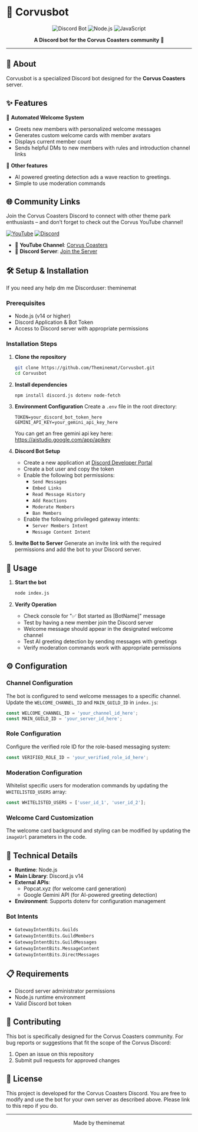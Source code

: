 # 🤖 Corvusbot

<div align="center">

![Discord Bot](https://img.shields.io/badge/Discord-Bot-7289da?style=for-the-badge&logo=discord&logoColor=white)
![Node.js](https://img.shields.io/badge/Node.js-43853D?style=for-the-badge&logo=node.js&logoColor=white)
![JavaScript](https://img.shields.io/badge/JavaScript-F7DF1E?style=for-the-badge&logo=javascript&logoColor=black)

**A Discord bot for the Corvus Coasters community** 🎢

</div>

---

## 📝 About

Corvusbot is a specialized Discord bot designed for the **Corvus Coasters** server.

## ✨ Features

🎯 **Automated Welcome System**
- Greets new members with personalized welcome messages
- Generates custom welcome cards with member avatars
- Displays current member count
- Sends helpful DMs to new members with rules and introduction channel links

🤖 **Other features**
- AI powered greeting detection ads a wave reaction to greetings.
- Simple to use moderation commands

## 🌐 Community Links

Join the Corvus Coasters Discord to connect with other theme park enthusiasts – and don’t forget to check out the Corvus YouTube channel!


[![YouTube](https://img.shields.io/badge/YouTube-FF0000?style=for-the-badge&logo=youtube&logoColor=white)](https://youtube.com/@corvuscoasters?si=5qbsNMQlLxikaCQb)
[![Discord](https://img.shields.io/badge/Discord-7289DA?style=for-the-badge&logo=discord&logoColor=white)](https://discord.com/invite/3gn79gHbdx)

- 🎥 **YouTube Channel**: [Corvus Coasters](https://youtube.com/@corvuscoasters?si=5qbsNMQlLxikaCQb)
- 💬 **Discord Server**: [Join the Server](https://discord.com/invite/3gn79gHbdx)

## 🛠️ Setup & Installation

If you need any help dm me Discorduser: theminemat

### Prerequisites

- Node.js (v14 or higher)
- Discord Application & Bot Token
- Access to Discord server with appropriate permissions

### Installation Steps

1. **Clone the repository**
   ```bash
   git clone https://github.com/Theminemat/Corvusbot.git
   cd Corvusbot
   ```

2. **Install dependencies**
   ```bash
   npm install discord.js dotenv node-fetch
   ```

3. **Environment Configuration**
   Create a `.env` file in the root directory:
   ```env
   TOKEN=your_discord_bot_token_here
   GEMINI_API_KEY=your_gemini_api_key_here
   ```
   You can get an free gemini api key here: https://aistudio.google.com/app/apikey

4. **Discord Bot Setup**
   - Create a new application at [Discord Developer Portal](https://discord.com/developers/applications)
   - Create a bot user and copy the token
   - Enable the following bot permissions:
     - `Send Messages`
     - `Embed Links`
     - `Read Message History`
     - `Add Reactions`
     - `Moderate Members`
     - `Ban Members`
   - Enable the following privileged gateway intents:
     - `Server Members Intent`
     - `Message Content Intent`

5. **Invite Bot to Server**
   Generate an invite link with the required permissions and add the bot to your Discord server.

## 🚀 Usage

1. **Start the bot**
   ```bash
   node index.js
   ```

2. **Verify Operation**
   - Check console for "✅ Bot started as [BotName]" message
   - Test by having a new member join the Discord server
   - Welcome message should appear in the designated welcome channel
   - Test AI greeting detection by sending messages with greetings
   - Verify moderation commands work with appropriate permissions

## ⚙️ Configuration

### Channel Configuration
The bot is configured to send welcome messages to a specific channel. Update the `WELCOME_CHANNEL_ID` and `MAIN_GUILD_ID`  in `index.js`:

```javascript
const WELCOME_CHANNEL_ID = 'your_channel_id_here';
const MAIN_GUILD_ID = 'your_server_id_here';
```

### Role Configuration
Configure the verified role ID for the role-based messaging system:

```javascript
const VERIFIED_ROLE_ID = 'your_verified_role_id_here';
```

### Moderation Configuration
Whitelist specific users for moderation commands by updating the `WHITELISTED_USERS` array:

```javascript
const WHITELISTED_USERS = ['user_id_1', 'user_id_2'];
```

### Welcome Card Customization
The welcome card background and styling can be modified by updating the `imageUrl` parameters in the code.

## 🔧 Technical Details

- **Runtime**: Node.js
- **Main Library**: Discord.js v14
- **External APIs**: 
  - Popcat.xyz (for welcome card generation)
  - Google Gemini API (for AI-powered greeting detection)
- **Environment**: Supports dotenv for configuration management

### Bot Intents
- `GatewayIntentBits.Guilds`
- `GatewayIntentBits.GuildMembers`
- `GatewayIntentBits.GuildMessages`
- `GatewayIntentBits.MessageContent`
- `GatewayIntentBits.DirectMessages`

## 📋 Requirements

- Discord server administrator permissions
- Node.js runtime environment
- Valid Discord bot token

## 🤝 Contributing

This bot is specifically designed for the Corvus Coasters community. For bug reports or suggestions that fit the scope of the Corvus Discord:

1. Open an issue on this repository
2. Submit pull requests for approved changes

## 📄 License

This project is developed for the Corvus Coasters Discord. You are free to modify and use the bot for your own server as described above. Please link to this repo if you do.

---

<div align="center">

Made by theminemat

</div>
